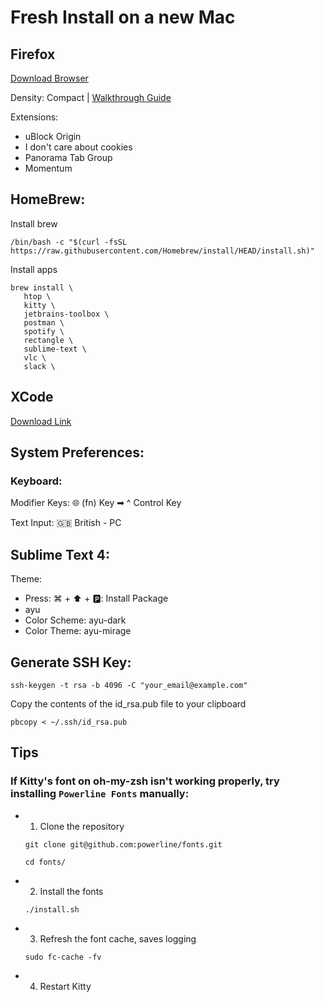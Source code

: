 # Fresh Install on a new Mac

## Firefox
[Download Browser](https://www.mozilla.org/en-GB/firefox/new/)

Density: Compact  |
[Walkthrough Guide](https://support.mozilla.org/en-US/kb/compact-mode-workaround-firefox)

Extensions:
  - uBlock Origin
  - I don't care about cookies
  - Panorama Tab Group
  - Momentum

## HomeBrew:
Install brew
```
/bin/bash -c "$(curl -fsSL https://raw.githubusercontent.com/Homebrew/install/HEAD/install.sh)"
```

Install apps
```
brew install \
   htop \
   kitty \
   jetbrains-toolbox \
   postman \
   spotify \
   rectangle \
   sublime-text \
   vlc \ 
   slack \
```
## XCode
[Download Link](https://apps.apple.com/us/app/xcode/id497799835?mt=12)

## System Preferences:
### Keyboard:
Modifier Keys: 🌐 (fn) Key ➡ ^ Control Key

Text Input: 🇬🇧 British - PC

## Sublime Text 4:
Theme:

- Press: ⌘ + ⬆️ + 🅿️: Install Package
- ayu
- Color Scheme: ayu-dark
- Color Theme: ayu-mirage

## Generate SSH Key:
```
ssh-keygen -t rsa -b 4096 -C "your_email@example.com"
```
Copy the contents of the id_rsa.pub file to your clipboard
```
pbcopy < ~/.ssh/id_rsa.pub
```  


## Tips

### If Kitty's font on oh-my-zsh isn't working properly, try installing `Powerline Fonts` manually:

- 1. Clone the repository
	```
	git clone git@github.com:powerline/fonts.git
	```
	```
	cd fonts/
	```
- 2. Install the fonts
	```
	./install.sh
	```
- 3. Refresh the font cache, saves logging
	```
	sudo fc-cache -fv
	```
- 4. Restart Kitty
